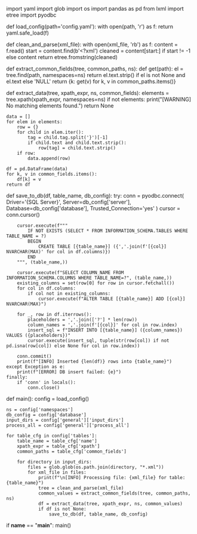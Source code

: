 import yaml
import glob
import os
import pandas as pd
from lxml import etree
import pyodbc

def load_config(path='config.yaml'):
    with open(path, 'r') as f:
        return yaml.safe_load(f)

def clean_and_parse(xml_file):
    with open(xml_file, 'rb') as f:
        content = f.read()
    start = content.find(b'<?xml')
    cleaned = content[start:] if start != -1 else content
    return etree.fromstring(cleaned)

def extract_common_fields(tree, common_paths, ns):
    def get(path):
        el = tree.find(path, namespaces=ns)
        return el.text.strip() if el is not None and el.text else 'NULL'
    return {k: get(v) for k, v in common_paths.items()}

def extract_data(tree, xpath_expr, ns, common_fields):
    elements = tree.xpath(xpath_expr, namespaces=ns)
    if not elements:
        print("[WARNING] No matching elements found.")
        return None

    data = []
    for elem in elements:
        row = {}
        for child in elem.iter():
            tag = child.tag.split('}')[-1]
            if child.text and child.text.strip():
                row[tag] = child.text.strip()
        if row:
            data.append(row)

    df = pd.DataFrame(data)
    for k, v in common_fields.items():
        df[k] = v
    return df

def save_to_db(df, table_name, db_config):
    try:
        conn = pyodbc.connect(
            Driver='{SQL Server}',
            Server=db_config['server'],
            Database=db_config['database'],
            Trusted_Connection='yes'
        )
        cursor = conn.cursor()

        cursor.execute(f"""
            IF NOT EXISTS (SELECT * FROM INFORMATION_SCHEMA.TABLES WHERE TABLE_NAME = ?)
            BEGIN
                CREATE TABLE [{table_name}] ({','.join(f'[{col}] NVARCHAR(MAX)' for col in df.columns)})
            END
        """, (table_name,))

        cursor.execute(f"SELECT COLUMN_NAME FROM INFORMATION_SCHEMA.COLUMNS WHERE TABLE_NAME=?", (table_name,))
        existing_columns = set(row[0] for row in cursor.fetchall())
        for col in df.columns:
            if col not in existing_columns:
                cursor.execute(f"ALTER TABLE [{table_name}] ADD [{col}] NVARCHAR(MAX)")

        for _, row in df.iterrows():
            placeholders = ','.join(['?'] * len(row))
            column_names = ','.join(f'[{col}]' for col in row.index)
            insert_sql = f"INSERT INTO [{table_name}] ({column_names}) VALUES ({placeholders})"
            cursor.execute(insert_sql, tuple(str(row[col]) if not pd.isna(row[col]) else None for col in row.index))

        conn.commit()
        print(f"[INFO] Inserted {len(df)} rows into {table_name}")
    except Exception as e:
        print(f"[ERROR] DB insert failed: {e}")
    finally:
        if 'conn' in locals():
            conn.close()

def main():
    config = load_config()

    ns = config['namespaces']
    db_config = config['database']
    input_dirs = config['general']['input_dirs']
    process_all = config['general']['process_all']

    for table_cfg in config['tables']:
        table_name = table_cfg['name']
        xpath_expr = table_cfg['xpath']
        common_paths = table_cfg['common_fields']

        for directory in input_dirs:
            files = glob.glob(os.path.join(directory, "*.xml"))
            for xml_file in files:
                print(f"\n[INFO] Processing file: {xml_file} for table: {table_name}")
                tree = clean_and_parse(xml_file)
                common_values = extract_common_fields(tree, common_paths, ns)
                df = extract_data(tree, xpath_expr, ns, common_values)
                if df is not None:
                    save_to_db(df, table_name, db_config)

if __name__ == "__main__":
    main()
